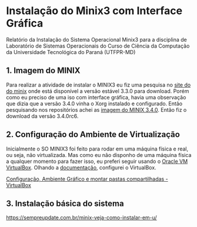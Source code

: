# Instalação do Minix3 com Interface Gráfica

Relatório da Instalação do Sistema Operacional Minix3 para a disciplina de Laboratório de Sistemas Operacionais do Curso de Ciência da Computação da Universidade Tecnológica do Paraná (UTFPR-MD)

## 1. Imagem do MINIX
Para realizar a atividade de instalar o MINIX3 eu fiz uma pesquisa no [site do do minix](http://www.minix.org) onde está disponível a versão estável 3.3.0 para download. Porém como eu preciso de uma iso com interface gráfica, havia uma observação que dizia que a versão 3.4.0 vinha o Xorg instalado e configurado. Então pesquisando nos repositórios achei as [imagem do MINIX 3.4.0](http://download.minix3.org/iso/snapshot/). Então fiz o download da versão 3.4.0rc6.

## 2. Configuração do Ambiente de Virtualização
Inicialmente o SO MINIX3 foi feito para rodar em uma máquina física e real, ou seja, não virtualizada. Mas como eu não disponho de uma máquina física a qualquer momento para fazer isso, eu preferi seguir usando o [Oracle VM VirtualBox](https://www.virtualbox.org). Olhando a [documentação](https://wiki.minix3.org/doku.php?id=usersguide:runningonvirtualbox), configurei o VirtualBox.



[Configuração, Ambiente Gráfico e montar pastas compartilhadas - VirtualBox](https://wiki.minix3.org/doku.php?id=usersguide:runningonvirtualbox#install_issue_no_hardware_acceleration)


## 3. Instalação básica do sistema



https://sempreupdate.com.br/minix-veja-como-instalar-em-u/